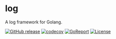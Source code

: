 # log
A log framework for Golang.

[![GitHub release](https://img.shields.io/github/release/mlycore/log.svg)](https://github.com/mlycore/log/releases)
[![codecov](https://codecov.io/gh/mlycore/log/branch/master/graph/badge.svg)](https://codecov.io/gh/mlycore/log)
[![GoReport](https://goreportcard.com/badge/github.com/mlycore/log)](https://goreportcard.com/badge/github.com/mlycore/log)
[![License](https://img.shields.io/badge/license-Apache%202-4EB1BA.svg)](https://www.apache.org/licenses/LICENSE-2.0.html)
